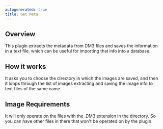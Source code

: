 ```yaml
---
autogenerated: true
title: Get Meta
---
```


**Overview**
------------

This plugin extracts the metadata from DM3 files and saves the information in a text file, which can be useful for importing that info into a database.

**How it works**
----------------

It asks you to choose the directory in which the images are saved, and then it loops through the list of images extracting and saving the image info to text files of the same name.

**Image Requirements**
----------------------

It will only operate on the files with the .DM3 extension in the directory. So you can have other files in there that won't be operated on by the plugin.
